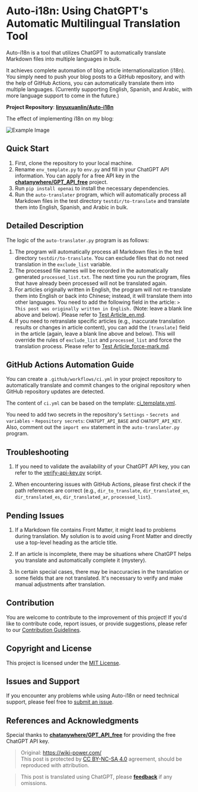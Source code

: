 # Auto-i18n: Using ChatGPT's Automatic Multilingual Translation Tool

Auto-i18n is a tool that utilizes ChatGPT to automatically translate Markdown files into multiple languages in bulk.

It achieves complete automation of blog article internationalization (i18n). You simply need to push your blog posts to a GitHub repository, and with the help of GitHub Actions, you can automatically translate them into multiple languages. (Currently supporting English, Spanish, and Arabic, with more language support to come in the future.)

**Project Repository**: [**linyuxuanlin/Auto-i18n**](https://github.com/linyuxuanlin/Auto-i18n)

The effect of implementing i18n on my blog:

![Example Image](https://img.wiki-power.com/d/wiki-media/img/202310151317234.png)

## Quick Start

1. First, clone the repository to your local machine.
2. Rename `env_template.py` to `env.py` and fill in your ChatGPT API information. You can apply for a free API key in the [**chatanywhere/GPT_API_free**](https://github.com/chatanywhere/GPT_API_free) project.
3. Run `pip install openai` to install the necessary dependencies.
4. Run the `auto-translater` program, which will automatically process all Markdown files in the test directory `testdir/to-translate` and translate them into English, Spanish, and Arabic in bulk.

## Detailed Description

The logic of the `auto-translater.py` program is as follows:

1. The program will automatically process all Markdown files in the test directory `testdir/to-translate`. You can exclude files that do not need translation in the `exclude_list` variable.
2. The processed file names will be recorded in the automatically generated `processed_list.txt`. The next time you run the program, files that have already been processed will not be translated again.
3. For articles originally written in English, the program will not re-translate them into English or back into Chinese; instead, it will translate them into other languages. You need to add the following field in the article: `> This post was originally written in English.` (Note: leave a blank line above and below). Please refer to [Test Article\_en.md](https://github.com/linyuxuanlin/Auto-i18n/blob/main/testdir/to-translate/测试文章_en.md).
4. If you need to retranslate specific articles (e.g., inaccurate translation results or changes in article content), you can add the `[translate]` field in the article (again, leave a blank line above and below). This will override the rules of `exclude_list` and `processed_list` and force the translation process. Please refer to [Test Article\_force-mark.md](https://github.com/linyuxuanlin/Auto-i18n/blob/main/testdir/to-translate/测试文章_force-mark.md).

## GitHub Actions Automation Guide

You can create a `.github/workflows/ci.yml` in your project repository to automatically translate and commit changes to the original repository when GitHub repository updates are detected.

The content of `ci.yml` can be based on the template: [ci_template.yml](https://github.com/linyuxuanlin/Auto-i18n/blob/main/ci_template.yml).

You need to add two secrets in the repository's `Settings` - `Secrets and variables` - `Repository secrets`: `CHATGPT_API_BASE` and `CHATGPT_API_KEY`. Also, comment out the `import env` statement in the `auto-translater.py` program.

## Troubleshooting

1. If you need to validate the availability of your ChatGPT API key, you can refer to the [verify-api-key.py](https://github.com/linyuxuanlin/Auto-i18n/blob/main/Archive/verify-api-key.py) script.

2. When encountering issues with GitHub Actions, please first check if the path references are correct (e.g., `dir_to_translate`, `dir_translated_en`, `dir_translated_es`, `dir_translated_ar`, `processed_list`).

## Pending Issues

1. If a Markdown file contains Front Matter, it might lead to problems during translation. My solution is to avoid using Front Matter and directly use a top-level heading as the article title.

2. If an article is incomplete, there may be situations where ChatGPT helps you translate and automatically complete it (mystery).

3. In certain special cases, there may be inaccuracies in the translation or some fields that are not translated. It's necessary to verify and make manual adjustments after translation.

## Contribution

You are welcome to contribute to the improvement of this project! If you'd like to contribute code, report issues, or provide suggestions, please refer to our [Contribution Guidelines](https://github.com/linyuxuanlin/Auto-i18n/blob/main/CONTRIBUTING.md).

## Copyright and License

This project is licensed under the [MIT License](https://github.com/linyuxuanlin/Auto-i18n/blob/main/LICENSE).

## Issues and Support

If you encounter any problems while using Auto-i18n or need technical support, please feel free to [submit an issue](https://github.com/linyuxuanlin/Auto-i18n/issues).

## References and Acknowledgments

Special thanks to [**chatanywhere/GPT_API_free**](https://github.com/chatanywhere/GPT_API_free) for providing the free ChatGPT API key.

> Original: <https://wiki-power.com/>  
> This post is protected by [CC BY-NC-SA 4.0](https://creativecommons.org/licenses/by/4.0/deed.en) agreement, should be reproduced with attribution.

> This post is translated using ChatGPT, please [**feedback**](https://github.com/linyuxuanlin/Wiki_MkDocs/issues/new) if any omissions.
